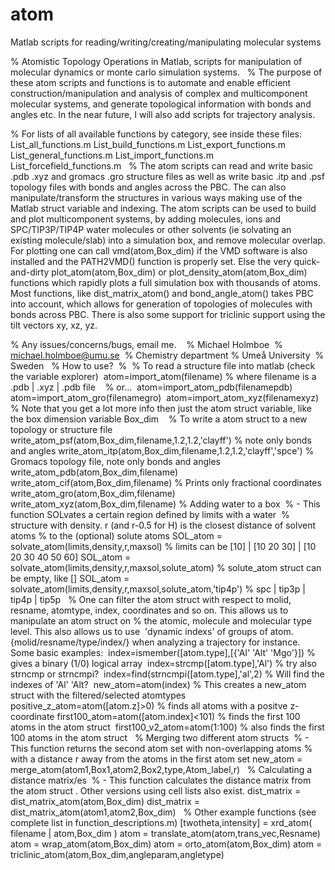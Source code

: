 # atom
Matlab scripts for reading/writing/creating/manipulating molecular systems

% Atomistic Topology Operations in Matlab, scripts for manipulation of molecular dynamics or monte carlo simulation systems.
 
% The purpose of these atom scripts and functions is to automate and enable efficient construction/manipulation and analysis of complex and multicomponent molecular systems, and generate topological information with bonds and angles etc. In the near future, I will also add scripts for trajectory analysis.

% For lists of all available functions by category, see inside these files:
List_all_functions.m
List_build_functions.m
List_export_functions.m
List_general_functions.m
List_import_functions.m
List_forcefield_functions.m
 
% The atom scripts can read and write basic .pdb .xyz and gromacs .gro structure files as well as write basic .itp and .psf topology files with bonds and angles across the PBC. The can also manipulate/transform the structures in various ways making use of the Matlab struct variable and indexing. The atom scripts can be used to build and plot multicomponent systems, by adding molecules, ions and SPC/TIP3P/TIP4P water molecules or other solvents (ie solvating an existing molecule/slab) into a simulation box, and remove molecular overlap. For plotting one can call vmd(atom,Box_dim) if the VMD software is also installed and the PATH2VMD() function is properly set. Else the very quick-and-dirty plot_atom(atom,Box_dim) or plot_density_atom(atom,Box_dim) functions which rapidly plots a full simulation box with thousands of atoms. Most functions, like dist_matrix_atom() and bond_angle_atom() takes PBC into account, which allows for generation of topologies of molecules with bonds across PBC. There is also some support for triclinic support using the tilt vectors xy, xz, yz.

% Any issues/concerns/bugs, email me. 
 
% Michael Holmboe 
% michael.holmboe@umu.se 
% Chemistry department
% Umeå University 
% Sweden
 
% How to use? 
% 
% To read a structure file into matlab (check the variable explorer) 
atom=import_atom(filename) % where filename is a .pdb | .xyz  | .pdb file 
 
% or... 
atom=import_atom_pdb(filenamepdb)
atom=import_atom_gro(filenamegro) 
atom=import_atom_xyz(filenamexyz)
% Note that you get a lot more info then just the atom struct variable, like the box dimension variable Box_dim 
 
% To write a atom struct to a new topology or structure file
write_atom_psf(atom,Box_dim,filename,1.2,1.2,'clayff') % note only bonds and angles
write_atom_itp(atom,Box_dim,filename,1.2,1.2,'clayff','spce') % Gromacs topology file, note only bonds and angles
write_atom_pdb(atom,Box_dim,filename)
write_atom_cif(atom,Box_dim,filename) % Prints only fractional coordinates
write_atom_gro(atom,Box_dim,filename) 
write_atom_xyz(atom,Box_dim,filename)
% Adding water to a box 
% - This function SOLvates a certain region defined by limits with a water 
% structure with density. r (and r-0.5 for H) is the closest distance of solvent atoms
% to the (optional) solute atoms
SOL_atom = solvate_atom(limits,density,r,maxsol) % limits can be [10] | [10 20 30] | [10 20 30 40 50 60]
SOL_atom = solvate_atom(limits,density,r,maxsol,solute_atom) % solute_atom struct can be empty, like []
SOL_atom = solvate_atom(limits,density,r,maxsol,solute_atom,'tip4p') % spc | tip3p | tip4p | tip5p
 
% One can filter the atom struct with respect to molid, resname, atomtype, index, coordinates and so on. This allows us to manipulate an atom struct on % the atomic, molecule and molecular type level. This also allows us to use  'dynamic indexs' of groups of atom.{molid/resname/type/index/} when analyzing a trajectory for instance. Some basic examples: 
index=ismember([atom.type],[{'Al' 'Alt' 'Mgo'}]) % gives a binary (1/0) logical array 
index=strcmp([atom.type],'Al') % try also strncmp or strncmpi? 
index=find(strncmpi([atom.type],'al',2) % Will find the indexes of 'Al' 'Alt? 
new_atom=atom(index) % This creates a new_atom struct with the filtered/selected atomtypes 
 
positive_z_atom=atom([atom.z]>0) % finds all atoms with a positve z-coordinate
first100_atom=atom([atom.index]<101) % finds the first 100 atoms in the atom struct 
first100_v2_atom=atom(1:100) % also finds the first 100 atoms in the atom struct
 
% Merging two different atom structs 
% - This function returns the second atom set with non-overlapping atoms
% with a distance r away from the atoms in the first atom set
new_atom = merge_atom(atom1,Box1,atom2,Box2,type,Atom_label,r)
 
% Calculating a distance matrix/es 
% - This function calculates the distance matrix from the atom struct . Other versions using cell lists also exist.
dist_matrix = dist_matrix_atom(atom,Box_dim)
dist_matrix = dist_matrix_atom(atom1,atom2,Box_dim)
 
% Other example functions (see complete list in function_descriptions.m)
[twotheta,intensity] = xrd_atom( filename |  atom,Box_dim )
atom = translate_atom(atom,trans_vec,Resname)
atom = wrap_atom(atom,Box_dim)
atom = orto_atom(atom,Box_dim)
atom = triclinic_atom(atom,Box_dim,angleparam,angletype)

